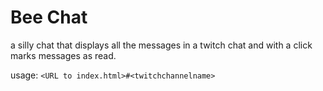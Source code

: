 # Bee Chat

a silly chat that displays all the messages in a twitch chat and with a click marks messages as read.

usage:
`<URL to index.html>#<twitchchannelname>`
